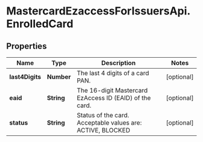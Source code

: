 # MastercardEzaccessForIssuersApi.EnrolledCard

## Properties

Name | Type | Description | Notes
------------ | ------------- | ------------- | -------------
**last4Digits** | **Number** | The last 4 digits of a card PAN. | [optional] 
**eaid** | **String** | The 16-digit Mastercard EzAccess ID (EAID) of the card. | [optional] 
**status** | **String** | Status of the card. Acceptable values are: ACTIVE, BLOCKED | [optional] 


